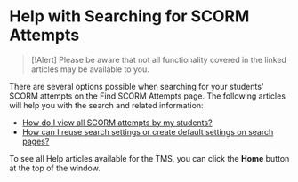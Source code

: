 # Help with Searching for SCORM Attempts

> [!Alert] Please be aware that not all functionality covered in the linked articles may be available to you.

There are several options possible when searching for your students' SCORM attempts on the Find SCORM Attempts page. The following articles will help you with the search and related information: 

- [How do I view all SCORM attempts by my students?](../tms-administrators/courses-and-activities/other-activities/view-scorm-attempts.md)
- [How can I reuse search settings or create default settings on search pages?](../tms-administrators/tms-fundamentals/reuse-search-settings-or-create-default-settings-on-search-pages.md)

To see all Help articles available for the TMS, you can click the **Home** button at the top of the window.
